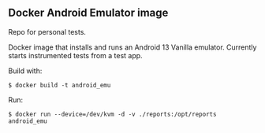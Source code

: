 ## Docker Android Emulator image

Repo for personal tests.

Docker image that installs and runs an Android 13 Vanilla emulator. Currently starts instrumented tests from a test app.

Build with:
```console
$ docker build -t android_emu
```

Run:
```console
$ docker run --device=/dev/kvm -d -v ./reports:/opt/reports android_emu
```
